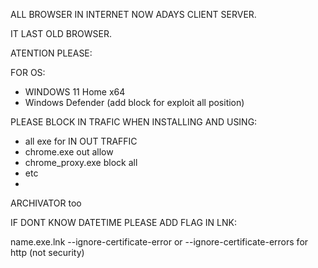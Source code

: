 ALL BROWSER IN INTERNET NOW ADAYS CLIENT SERVER.

IT LAST OLD BROWSER.

ATENTION PLEASE: 

FOR OS:
- WINDOWS 11 Home x64
- Windows Defender (add block for exploit all position)

PLEASE BLOCK IN TRAFIC WHEN INSTALLING AND USING:
- all exe for IN OUT TRAFFIC
- chrome.exe out allow
- chrome_proxy.exe block all
- etc
- 
ARCHIVATOR too 


IF DONT KNOW DATETIME PLEASE ADD FLAG IN LNK:

name.exe.lnk --ignore-certificate-error or --ignore-certificate-errors  for http (not security)
